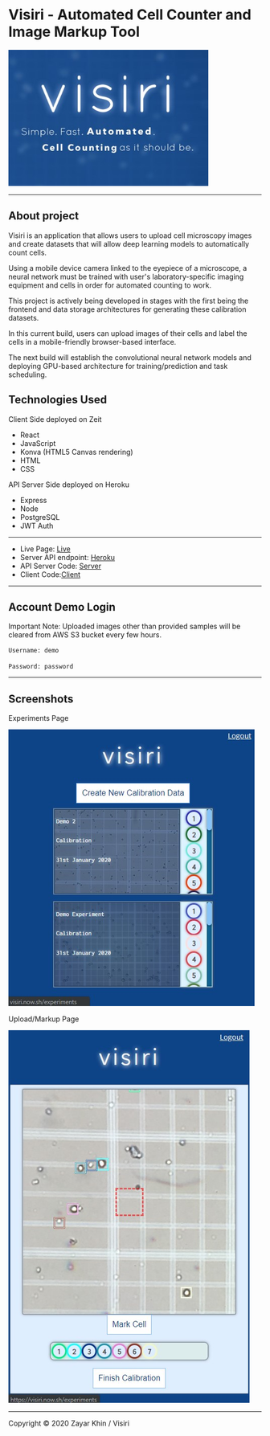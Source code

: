 # Visiri - Automated Cell Counter and Image Markup Tool

![Splash](./screenshots/visiri-splash.jpg)
___

## About project

Visiri is an application that allows users to upload cell microscopy images and create datasets that will allow deep learning
models to automatically count cells.

Using a mobile device camera linked to the eyepiece of a microscope, a neural network must be trained with user's laboratory-specific imaging equipment and cells in order for automated counting to work.

This project is actively being developed in stages with the first being the frontend and data storage architectures for generating these calibration datasets.

In this current build, users can upload images of their cells and label the cells in a mobile-friendly browser-based interface.

The next build will establish the convolutional neural network models and deploying GPU-based architecture for training/prediction and task scheduling.

## Technologies Used

Client Side deployed on Zeit

- React
- JavaScript
- Konva (HTML5 Canvas rendering)
- HTML
- CSS

API Server Side deployed on Heroku

- Express
- Node
- PostgreSQL
- JWT Auth

---

- Live Page: [Live](https://visiri.now.sh/)
- Server API endpoint: [Heroku](https://infinite-brushlands-69470.herokuapp.com/api/)
- API Server Code: [Server](https://github.com/zkhin/visiri-server)
- Client Code:[Client](https://github.com/zkhin/visiri-client)

---

## Account Demo Login

Important Note: Uploaded images other than provided samples will be cleared from AWS S3 bucket every few hours.
```
Username: demo

Password: password
```
---

## Screenshots

Experiments Page

![Dashboard Page](./screenshots/visiri-dashboard.jpg)

Upload/Markup Page

![Markup Page](./screenshots/visiri-labelling.jpg)

---

Copyright © 2020 Zayar Khin / Visiri
